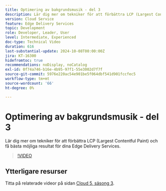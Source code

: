 ```yaml
---
title: Optimering av bakgrundsmusik - del 3
description: Lär dig mer om tekniker för att förbättra LCP (Largest Contentful Paint) och få bästa möjliga resultat för dina Edge Delivery Services.
version: Cloud Service
feature: Edge Delivery Services
topic: Development
role: Developer, Leader, User
level: Intermediate, Experienced
doc-type: Technical Video
duration: 616
last-substantial-update: 2024-10-08T00:00:00Z
jira: KT-16300
hidefromtoc: true
recommendations: noDisplay, noCatalog
exl-id: 0f74a746-b16e-4b95-97f1-55e3002d7f7f
source-git-commit: 5976e220ac54e901be5f064dbf541d901fccfec5
workflow-type: tm+mt
source-wordcount: '66'
ht-degree: 0%

---
```


# Optimering av bakgrundsmusik - del 3

Lär dig mer om tekniker för att förbättra LCP (Largest Contentful Paint) och få bästa möjliga resultat för dina Edge Delivery Services.

>[!VIDEO](https://video.tv.adobe.com/v/3435001/?learn=on)

## Ytterligare resurser

Titta på relaterade videor på sidan [Cloud 5, säsong 3](../cloud5-season-3.md).
